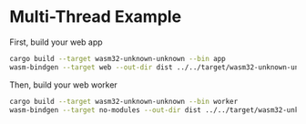 # Multi-Thread Example

First, build your web app

```bash
cargo build --target wasm32-unknown-unknown --bin app
wasm-bindgen --target web --out-dir dist ../../target/wasm32-unknown-unknown/debug/app.wasm
```

Then, build your web worker

```bash
cargo build --target wasm32-unknown-unknown --bin worker
wasm-bindgen --target no-modules --out-dir dist ../../target/wasm32-unknown-unknown/debug/worker.wasm
```

